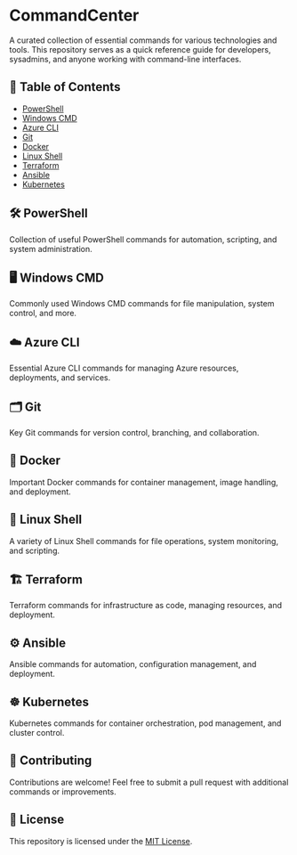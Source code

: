 # CommandCenter

A curated collection of essential commands for various technologies and tools. This repository serves as a quick reference guide for developers, sysadmins, and anyone working with command-line interfaces.

## 📜 Table of Contents
- [PowerShell](#powershell)
- [Windows CMD](#windows-cmd)
- [Azure CLI](#azure-cli)
- [Git](#git)
- [Docker](#docker)
- [Linux Shell](#linux-shell)
- [Terraform](#terraform)
- [Ansible](#ansible)
- [Kubernetes](#kubernetes)

## 🛠️ PowerShell
Collection of useful PowerShell commands for automation, scripting, and system administration.

## 🖥️ Windows CMD
Commonly used Windows CMD commands for file manipulation, system control, and more.

## ☁️ Azure CLI
Essential Azure CLI commands for managing Azure resources, deployments, and services.

## 🗂️ Git
Key Git commands for version control, branching, and collaboration.

## 🐳 Docker
Important Docker commands for container management, image handling, and deployment.

## 🐧 Linux Shell
A variety of Linux Shell commands for file operations, system monitoring, and scripting.

## 🏗️ Terraform
Terraform commands for infrastructure as code, managing resources, and deployment.

## ⚙️ Ansible
Ansible commands for automation, configuration management, and deployment.

## ☸️ Kubernetes
Kubernetes commands for container orchestration, pod management, and cluster control.

## 🚀 Contributing
Contributions are welcome! Feel free to submit a pull request with additional commands or improvements.

## 📝 License
This repository is licensed under the [MIT License](LICENSE).
